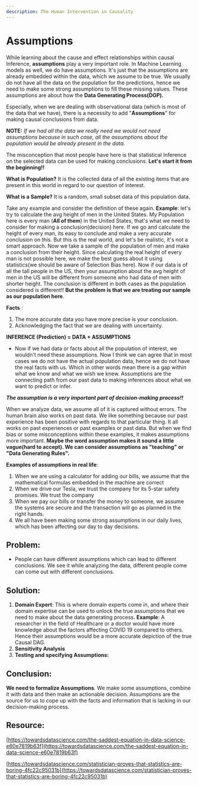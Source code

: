 ```yaml
---
description: The Human Intervention in Causality
---
```


# Assumptions

While learning about the cause and effect relationships within causal Inference, **assumptions** play a very important role. In Machine Learning models as well, we do have assumptions. It's just that the assumptions are already embedded within the data, which we assume to be true. We usually do not have all the data on the population for the predictions, hence we need to make some strong assumptions to fill these missing values. These assumptions are about how the **Data Generating Process\(DGP\).**

Especially, when we are dealing with observational data \(which is most of the data that we have\), there is a necessity to add "**Assumptions**" for making causal conclusions from data.

**NOTE:** _If we had all the data we really need we would not need assumptions because in such case, all the assumptions about the population would be already present in the data._

The misconception that most people have here is that statistical Inference on the selected data can be used for making conclusions. **Let's start it from the beginning!!**

**What is Population?** It is the collected data of all the existing items that are present in this world in regard to our question of interest.

**What is a Sample?** It is a random, small subset data of this population data.

Take any example and consider the definition of these again. **Example**: let's try to calculate the avg height of men in the United States. My Population here is every man \(**All of them**\) in the United States, that's what we need to consider for making a conclusion\(decision\) here. If we go and calculate the height of every man, its easy to conclude and make a very accurate conclusion on this. But this is the real world, and let's be realistic, it's not a smart approach. Now we take a sample of the population of men and make a conclusion from their height. Since calculating the real height of every man is not possible here, we make the best guess about it using statistics\(we should be aware of Selection Bias here\). Now if our data is of all the tall people in the US, then your assumption about the avg height of men in the US will be different from someone who had data of men with shorter height. The conclusion is different in both cases as the population considered is different!! **But the problem is that we are treating our sample as our population here**.

**Facts** :

1. The more accurate data you have more precise is your conclusion. 
2. Acknowledging the fact that we are dealing with uncertainty. 

**INFERENCE \(Prediction\) = DATA + ASSUMPTIONS**

* Now if we had data or facts about all the population of interest, we wouldn't need these assumptions. Now I think we can agree that in most cases we do not have the actual population data, hence we do not have the real facts with us. Which in other words mean there is a gap within what we know and what we wish we knew. Assumptions are the connecting path from our past data to making inferences about what we want to predict or infer.

_**The assumption is a very important part of decision-making process!!**_

When we analyze data, we assume all of it is captured without errors. The human brain also works on past data. We like something because our past experience has been positive with regards to that particular thing. It all works on past experiences or past examples or past data. But when we find bias or some misconceptions within these examples, it makes assumptions more important. **Maybe the word assumption makes it sound a little vague\(hard to accept\). We can consider assumptions as "teaching" or "Data Generating Rules".**

**Examples of assumptions in real life**:

1. When we are using a calculator for adding our bills, we assume that the mathematical formulas embedded in the machine are correct
2. When we drive our Tesla, we trust the company for its 5-star safety promises. We trust the company
3. When we pay our bills or transfer the money to someone, we assume the systems are secure and the transaction will go as planned in the right hands.
4. We all have been making some strong assumptions in our daily lives, which has been affecting our day to day decisions.

## **Problem**:

* People can have different assumptions which can lead to different conclusions. We see it while analyzing the data, different people come can come out with different conclusions.

## **Solution**:

1. **Domain Expert**: This is where domain experts come in, and where their domain expertise can be used to unlock the true assumptions that we need to make about the data generating process. **Example**: A researcher in the field of Healthcare or a doctor would have more knowledge about the factors affecting COVID 19 compared to others. Hence their assumptions would be a more accurate depiction of the true Causal DAG.
2. **Sensitivity Analysis**
3. **Testing and specifying Assumptions:** 

## **Conclusion**:

**We need to formalize Assumptions**. We make some assumptions, combine it with data and then make an actionable decision. Assumptions are the source for us to cope up with the facts and information that is lacking in our decision-making process.

## **Resource**:

[https://towardsdatascience.com/the-saddest-equation-in-data-science-e60e7819b63f](https://towardsdatascience.com/the-saddest-equation-in-data-science-e60e7819b63f)

[https://towardsdatascience.com/statistician-proves-that-statistics-are-boring-4fc22c95031b](https://towardsdatascience.com/statistician-proves-that-statistics-are-boring-4fc22c95031b)

